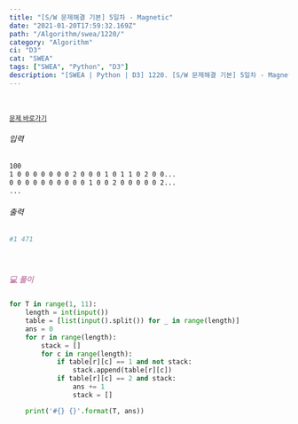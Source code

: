 ```yaml
---
title: "[S/W 문제해결 기본] 5일차 - Magnetic"
date: "2021-01-20T17:59:32.169Z"
path: "/Algorithm/swea/1220/"
category: "Algorithm"
ci: "D3"
cat: "SWEA"
tags: ["SWEA", "Python", "D3"]
description: "[SWEA | Python | D3] 1220. [S/W 문제해결 기본] 5일차 - Magnetic"
---
```


<br />

<a href="https://swexpertacademy.com/main/code/problem/problemDetail.do?contestProbId=AV14hwZqABsCFAYD&categoryId=AV14hwZqABsCFAYD&categoryType=CODE"><small>문제 바로가기</small></a>

###### 입력

```sh
100
1 0 0 0 0 0 0 0 2 0 0 0 1 0 1 1 0 2 0 0...
0 0 0 0 0 0 0 0 0 0 1 0 0 2 0 0 0 0 0 2...
...
```

###### 출력

```sh
#1 471
```

<br />

##### <h5 style="color:#C587AE;">💻 풀이</h5>

```python
for T in range(1, 11):
    length = int(input())
    table = [list(input().split()) for _ in range(length)]
    ans = 0
    for r in range(length):
        stack = []
        for c in range(length):
            if table[r][c] == 1 and not stack:
                stack.append(table[r][c])
            if table[r][c] == 2 and stack:
                ans += 1
                stack = []

    print('#{} {}'.format(T, ans))
```

